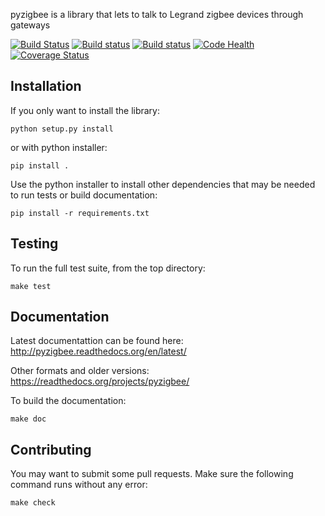 pyzigbee is a library that lets to talk to Legrand zigbee devices through gateways

[![Build Status](https://travis-ci.org/pierreroth/pyzigbee.svg?branch=master)](https://travis-ci.org/pierreroth/pyzigbee) [![Build status](https://ci.appveyor.com/api/projects/status/pxiciuj8ikefmx1b/branch/master?svg=true)](https://ci.appveyor.com/project/pierreroth/pyzigbee) [![Build status](https://readthedocs.org/projects/pyzigbee/badge/)](http://pyzigbee.readthedocs.org/en/latest/) [![Code Health](https://landscape.io/github/pierreroth/pyzigbee/master/landscape.svg?style=flat)](https://landscape.io/github/pierreroth/pyzigbee/master) [![Coverage Status](https://coveralls.io/repos/pierreroth/pyzigbee/badge.svg?branch=master)](https://coveralls.io/r/pierreroth/pyzigbee?branch=master)


Installation
------------

If you only want to install the library:

    python setup.py install

or with python installer:

    pip install .

Use the python installer to install other dependencies that may be needed to run tests or build documentation:

    pip install -r requirements.txt

Testing
-------

To run the full test suite, from the top directory:

    make test

Documentation
-------------

Latest documentattion can be found here: http://pyzigbee.readthedocs.org/en/latest/

Other formats and older versions: https://readthedocs.org/projects/pyzigbee/

To build the documentation:

    make doc

Contributing
------------

You may want to submit some pull requests. Make sure the following command runs without any error:

    make check
